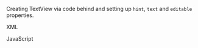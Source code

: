Creating TextView via code behind and setting up `hint`, `text` and `editable` properties.

XML
<snippet id='creating-text-view-xml'/>

JavaScript
<snippet id='creating-text-view-code'/>